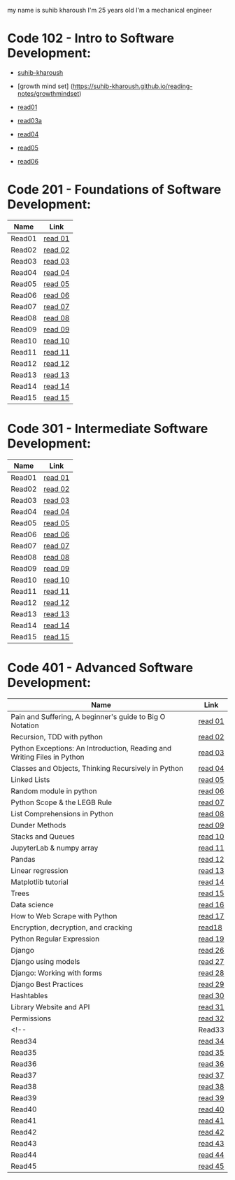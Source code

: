 my name is suhib kharoush
I'm 25 years old
I'm a mechanical engineer

# Code 102 - Intro to Software Development:
- [suhib-kharoush](https://github.com/suhib-kharoush/reading-notes.git/readme)

- [growth mind set] (https://suhib-kharoush.github.io/reading-notes/growthmindset)    
- [read01](https://suhib-kharoush.github.io/reading-notes/)
- [read03a](102\read03a.md)
- [read04](https://github.com/suhib-kharoush/reading-notes/blob/main/read04.md)
- [read05](https://github.com/suhib-kharoush/reading-notes/blob/main/read05.md)
- [read06](https://github.com/suhib-kharoush/reading-notes/blob/main/read06.md)



# Code 201 - Foundations of Software Development:
| Name        | Link                       |
| ----------- | -----------                |
| Read01      | [read 01](201/read1.md)    |
| Read02      | [read 02](201/read2.md)    |
| Read03      | [read 03](201/read3.md)    |
| Read04      | [read 04](201/read4.md)    |
| Read05      | [read 05](201/read5.md)    |
| Read06      | [read 06](201/read6.md)    |
| Read07      | [read 07](201/read7.md)    |
| Read08      | [read 08](201/read8.md)    |
| Read09      | [read 09](201/read9.md)    |
| Read10      |  [read 10](201/read10.md)  |
| Read11      |  [read 11](201/read11.md)  |
| Read12      |  [read 12](201/read12.md)  |
| Read13      |  [read 13](201/read13.md)  |
| Read14      |  [read 14](201/read14.md)  |
| Read15      |  [read 15](201/read15.md)  |





# Code 301 - Intermediate Software Development:
| Name        | Link                       |
| ----------- | -----------                |
| Read01      | [read 01](301/read1.md)    |
| Read02      | [read 02](301/read2.md)    |
| Read03      | [read 03](301/read3.md)    |
| Read04      | [read 04](301/read4.md)    |
| Read05      | [read 05](301/read5.md)    |
| Read06      | [read 06](301/read6.md)    |
| Read07      | [read 07](301/read7.md)    |
| Read08      | [read 08](301/read8.md)    |
| Read09      | [read 09](301/read9.md)    |
| Read10      |  [read 10](301/read10.md)  |
| Read11      |  [read 11](301/read11.md)  |
| Read12      |  [read 12](301/read12.md)  |
| Read13      |  [read 13](301/read13.md)  |
| Read14      |  [read 14](301/read14.md)  |
| Read15      |  [read 15](301/read15.md)  |


# Code 401 - Advanced Software Development:
| Name        | Link                       |
| ----------- | -----------                |
| Pain and Suffering, A beginner's guide to Big O Notation      | [read 01](401/read01.md)    |
| Recursion, TDD with python      | [read 02](401/read02.md)    |
| Python Exceptions: An Introduction, Reading and Writing Files in Python      | [read 03](401/read03.md)    |
| Classes and Objects, Thinking Recursively in Python       | [read 04](401/read04.md)    |
|Linked Lists     | [read 05](401/read05.md)    |
| Random module in python     | [read 06](401/read06.md)    |
| Python Scope & the LEGB Rule      | [read 07](401/read07.md)  |  
| List Comprehensions in Python      | [read 08](401/read08.md)    |
| Dunder Methods      | [read 09](401/read09.md)    |
| Stacks and Queues      | [read 10](401/read10.md)   |
| JupyterLab & numpy array      | [read 11](401/read11.md)   |
| Pandas      | [read 12](401/read12.md)   |
| Linear regression      | [read 13](401/read13.md)   |
| Matplotlib tutorial      | [read 14](401/read14.md)   |
| Trees      | [read 15](401/read15.md)   |
| Data science      | [read 16](401/read16.md)   |
| How to Web Scrape with Python      | [read 17](401/read17.md)   |
| Encryption, decryption, and cracking      | [read18](401/read18.md)    |
| Python Regular Expression      | [read 19](401/read19.md)   |
| Django      | [read 26](401/read26.md)  |
| Django using models      | [read 27](401/read27.md)   |
| Django: Working with forms      | [read 28](401/read28.md)   |
| Django Best Practices      | [read 29](401/read29.md)   |
| Hashtables      | [read 30](401/read30.md)   |
| Library Website and API      | [read 31](401/read31.md)   |
| Permissions      | [read 32](401/read32.md)   |
<!-- | Read33      | [read 33](401/read33.md)   |
| Read34      | [read 34](401/read34.md)   |
| Read35      | [read 35](401/read35.md)   |
| Read36      | [read 36](401/read36.md)   |
| Read37      | [read 37](401/read37.md)   |
| Read38      | [read 38](401/read38.md)   |
| Read39      | [read 39](401/read39.md)   |
| Read40      | [read 40](401/read40.md)   |
| Read41      | [read 41](401/read41.md)   |
| Read42      | [read 42](401/read42.md)   |
| Read43      | [read 43](401/read43.md)   |
| Read44      | [read 44](401/read44.md)   |
| Read45      | [read 45](401/read45.md)   | -->
